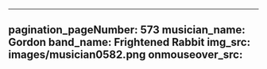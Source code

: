 ------
pagination_pageNumber: 573
musician_name: Gordon
band_name: Frightened Rabbit
img_src: images/musician0582.png
onmouseover_src: 
------